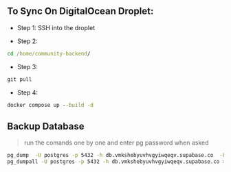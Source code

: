 ## To Sync On DigitalOcean Droplet:

- Step 1: SSH into the droplet

- Step 2:

```cmd
cd /home/community-backend/
```

- Step 3:

```cmd
git pull
```

- Step 4:

```cmd
docker compose up --build -d
```

## Backup Database

> run the comands one by one and enter pg password when asked

```bash
pg_dump  -U postgres -p 5432 -h db.vmkshebyuvhvgyiwqeqv.supabase.co  -Fc -a -f $(date +%Y-%m-%d_%H-%M).out
pg_dumpall -U postgres -p 5432 -h db.vmkshebyuvhvgyiwqeqv.supabase.co >> $(date +%Y-%m-%d_%H-%M).sql
```

